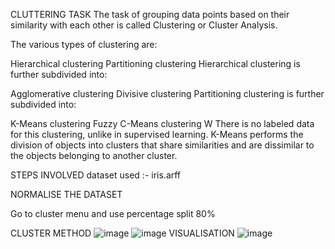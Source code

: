 CLUTTERING TASK
The task of grouping data points based on their similarity with each other is called Clustering or Cluster Analysis.

The various types of clustering are:

Hierarchical clustering
Partitioning clustering 
Hierarchical clustering is further subdivided into:

Agglomerative clustering
Divisive clustering
Partitioning clustering is further subdivided into:

K-Means clustering 
Fuzzy C-Means clustering
W There is no labeled data for this clustering, unlike in supervised learning. K-Means performs the division of objects into clusters that share similarities and are dissimilar to the objects belonging to another cluster.

STEPS INVOLVED
dataset used :- iris.arff

NORMALISE THE DATASET

Go to cluster menu and use percentage split 80%

CLUSTER METHOD
![image](https://github.com/user-attachments/assets/84ed9108-2884-4f50-896c-c66b406f8c8e)
![image](https://github.com/user-attachments/assets/a91bbfa2-47c2-4ef6-aff6-5a4b3cc4d714)
VISUALISATION
![image](https://github.com/user-attachments/assets/71a3a4f1-6a69-4c19-a38f-369b83738585)



